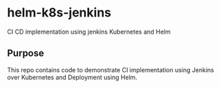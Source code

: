 # helm-k8s-jenkins
CI CD implementation using jenkins Kubernetes and Helm

## Purpose
This repo contains code to demonstrate CI implementation using Jenkins over Kubernetes and Deployment using Helm.
